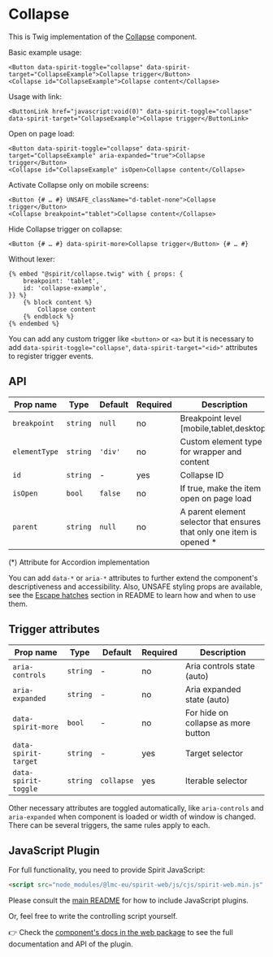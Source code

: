 # Collapse

This is Twig implementation of the [Collapse] component.

Basic example usage:

```twig
<Button data-spirit-toggle="collapse" data-spirit-target="CollapseExample">Collapse trigger</Button>
<Collapse id="CollapseExample">Collapse content</Collapse>
```

Usage with link:

```twig
<ButtonLink href="javascript:void(0)" data-spirit-toggle="collapse" data-spirit-target="CollapseExample">Collapse trigger</ButtonLink>
```

Open on page load:

```twig
<Button data-spirit-toggle="collapse" data-spirit-target="CollapseExample" aria-expanded="true">Collapse trigger</Button>
<Collapse id="CollapseExample" isOpen>Collapse content</Collapse>
```

Activate Collapse only on mobile screens:

```twig
<Button {# … #} UNSAFE_className="d-tablet-none">Collapse trigger</Button>
<Collapse breakpoint="tablet">Collapse content</Collapse>
```

Hide Collapse trigger on collapse:

```twig
<Button {# … #} data-spirit-more>Collapse trigger</Button> {# … #}
```

Without lexer:

```twig
{% embed "@spirit/collapse.twig" with { props: {
    breakpoint: 'tablet',
    id: 'collapse-example',
}} %}
    {% block content %}
        Collapse content
    {% endblock %}
{% endembed %}
```

You can add any custom trigger like `<button>` or `<a>` but it is necessary to add `data-spirit-toggle="collapse"`, `data-spirit-target="<id>"`
attributes to register trigger events.

## API

| Prop name     | Type     | Default | Required | Description                                                            |
| ------------- | -------- | ------- | -------- | ---------------------------------------------------------------------- |
| `breakpoint`  | `string` | `null`  | no       | Breakpoint level [mobile,tablet,desktop]                               |
| `elementType` | `string` | `'div'` | no       | Custom element type for wrapper and content                            |
| `id`          | `string` | -       | yes      | Collapse ID                                                            |
| `isOpen`      | `bool`   | `false` | no       | If true, make the item open on page load                               |
| `parent`      | `string` | `null`  | no       | A parent element selector that ensures that only one item is opened \* |

(\*) Attribute for Accordion implementation

You can add `data-*` or `aria-*` attributes to further extend the component's
descriptiveness and accessibility. Also, UNSAFE styling props are available,
see the [Escape hatches][escape-hatches] section in README to learn how and when to use them.

## Trigger attributes

| Prop name            | Type     | Default    | Required | Description                         |
| -------------------- | -------- | ---------- | -------- | ----------------------------------- |
| `aria-controls`      | `string` | -          | no       | Aria controls state (auto)          |
| `aria-expanded`      | `string` | -          | no       | Aria expanded state (auto)          |
| `data-spirit-more`   | `bool`   | -          | no       | For hide on collapse as more button |
| `data-spirit-target` | `string` | -          | yes      | Target selector                     |
| `data-spirit-toggle` | `string` | `collapse` | yes      | Iterable selector                   |

Other necessary attributes are toggled automatically, like `aria-controls` and `aria-expanded` when component is loaded
or width of window is changed. There can be several triggers, the same rules apply to each.

## JavaScript Plugin

For full functionality, you need to provide Spirit JavaScript:

```html
<script src="node_modules/@lmc-eu/spirit-web/js/cjs/spirit-web.min.js" async></script>
```

Please consult the [main README][web-readme] for how to include JavaScript plugins.

Or, feel free to write the controlling script yourself.

👉 Check the [component's docs in the web package][web-js-api] to see the full documentation and API of the plugin.

[web-js-api]: https://github.com/lmc-eu/spirit-design-system/blob/main/packages/web/src/scss/components/Collapse/README.md#javascript-plugin
[web-readme]: https://github.com/lmc-eu/spirit-design-system/blob/main/packages/web/README.md
[collapse]: https://github.com/lmc-eu/spirit-design-system/tree/main/packages/web/src/scss/components/Collapse
[escape-hatches]: https://github.com/lmc-eu/spirit-design-system/tree/main/packages/web-twig/README.md#escape-hatches
